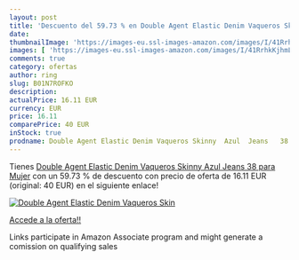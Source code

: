 ```yaml
---
layout: post
title: 'Descuento del 59.73 % en Double Agent Elastic Denim Vaqueros Skin'
date: 
thumbnailImage: 'https://images-eu.ssl-images-amazon.com/images/I/41RrhkKjhmL._SL200_.jpg'
images: [ 'https://images-eu.ssl-images-amazon.com/images/I/41RrhkKjhmL._SL200_.jpg' ]
comments: true
category: ofertas
author: ring
slug: B01N7ROFKO
description:
actualPrice: 16.11 EUR
currency: EUR
price: 16.11
comparePrice: 40 EUR
inStock: true
prodname: Double Agent Elastic Denim Vaqueros Skinny  Azul  Jeans   38 para Mujer
---
```


Tienes [Double Agent Elastic Denim Vaqueros Skinny  Azul  Jeans   38 para Mujer](https://www.amazon.es/dp/B01N7ROFKO/?tag=tolees-21) con un 59.73 % de descuento con precio de oferta de 16.11 EUR (original: 40 EUR) en el siguiente enlace!

[![Double Agent Elastic Denim Vaqueros Skin](https://images-eu.ssl-images-amazon.com/images/I/41RrhkKjhmL._SL200_.jpg)](https://www.amazon.es/dp/B01N7ROFKO/?tag=tolees-21)

[Accede a la oferta!!](https://www.amazon.es/dp/B01N7ROFKO/?tag=tolees-21)

Links participate in Amazon Associate program and might generate a comission on qualifying sales


